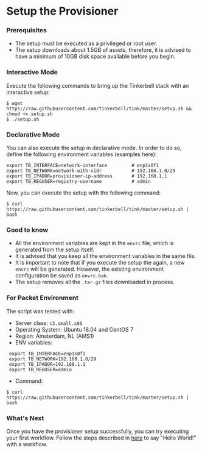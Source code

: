 # Setup the Provisioner

### Prerequisites
 - The setup must be executed as a privileged or root user.
 - The setup downloads about 1.5GB of assets, therefore, it is advised to have a minimum of 10GB disk space available before you begin.

### Interactive Mode
Execute the following commands to bring up the Tinkerbell stack with an interactive setup:
```shell
$ wget https://raw.githubusercontent.com/tinkerbell/tink/master/setup.sh && chmod +x setup.sh
$ ./setup.sh
```

### Declarative Mode
You can also execute the setup in declarative mode.
In order to do so, define the following environment variables (examples here):
```shell
export TB_INTERFACE=network-interface         # enp1s0f1
export TB_NETWORK=network-with-cidr           # 192.168.1.0/29
export TB_IPADDR=provisioner-ip-address       # 192.168.1.1
export TB_REGUSER=registry-username           # admin
```

Now, you can execute the setup with the following command:
```shell
$ curl https://raw.githubusercontent.com/tinkerbell/tink/master/setup.sh | bash
```

### Good to know
 - All the environment variables are kept in the `envrc` file, which is generated from the setup itself.
 - It is advised that you keep all the environment variables in the same file.
 - It is important to note that if you execute the setup the again, a new `envrc` will be generated.
   However, the existing environment configuration be saved as `envrc.bak`.
 - The setup removes all the `.tar.gz` files downloaded in process.

### For Packet Environment

The script was tested with:
 - Server class: `c3.small.x86`
 - Operating System: Ubuntu 18.04 and CentOS 7
 - Region: Amsterdam, NL (AMS1)
 - ENV variables:
 ```shell
  export TB_INTERFACE=enp1s0f1
  export TB_NETWORK=192.168.1.0/29
  export TB_IPADDR=192.168.1.1
  export TB_REGUSER=admin
 ```
 - Command:
 ```shell
 $ curl https://raw.githubusercontent.com/tinkerbell/tink/master/setup.sh | bash
 ```

### What's Next

Once you have the provisioner setup successfully, you can try executing your first workflow.
Follow the steps described in [here](hello-world.md) to say "Hello World!" with a workflow.

